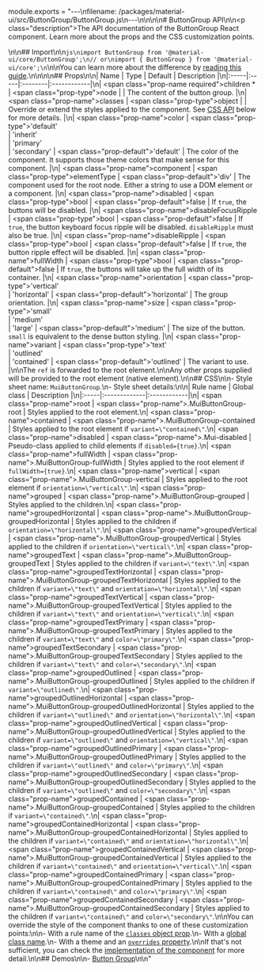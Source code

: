 module.exports = "---\nfilename: /packages/material-ui/src/ButtonGroup/ButtonGroup.js\n---\n\n<!--- This documentation is automatically generated, do not try to edit it. -->\n\n# ButtonGroup API\n\n<p class=\"description\">The API documentation of the ButtonGroup React component. Learn more about the props and the CSS customization points.</p>\n\n## Import\n\n```js\nimport ButtonGroup from '@material-ui/core/ButtonGroup';\n// or\nimport { ButtonGroup } from '@material-ui/core';\n```\n\nYou can learn more about the difference by [reading this guide](/guides/minimizing-bundle-size/).\n\n\n\n## Props\n\n| Name | Type | Default | Description |\n|:-----|:-----|:--------|:------------|\n| <span class=\"prop-name required\">children&nbsp;*</span> | <span class=\"prop-type\">node</span> |  | The content of the button group. |\n| <span class=\"prop-name\">classes</span> | <span class=\"prop-type\">object</span> |  | Override or extend the styles applied to the component. See [CSS API](#css) below for more details. |\n| <span class=\"prop-name\">color</span> | <span class=\"prop-type\">'default'<br>&#124;&nbsp;'inherit'<br>&#124;&nbsp;'primary'<br>&#124;&nbsp;'secondary'</span> | <span class=\"prop-default\">'default'</span> | The color of the component. It supports those theme colors that make sense for this component. |\n| <span class=\"prop-name\">component</span> | <span class=\"prop-type\">elementType</span> | <span class=\"prop-default\">'div'</span> | The component used for the root node. Either a string to use a DOM element or a component. |\n| <span class=\"prop-name\">disabled</span> | <span class=\"prop-type\">bool</span> | <span class=\"prop-default\">false</span> | If `true`, the buttons will be disabled. |\n| <span class=\"prop-name\">disableFocusRipple</span> | <span class=\"prop-type\">bool</span> | <span class=\"prop-default\">false</span> | If `true`, the button keyboard focus ripple will be disabled. `disableRipple` must also be true. |\n| <span class=\"prop-name\">disableRipple</span> | <span class=\"prop-type\">bool</span> | <span class=\"prop-default\">false</span> | If `true`, the button ripple effect will be disabled. |\n| <span class=\"prop-name\">fullWidth</span> | <span class=\"prop-type\">bool</span> | <span class=\"prop-default\">false</span> | If `true`, the buttons will take up the full width of its container. |\n| <span class=\"prop-name\">orientation</span> | <span class=\"prop-type\">'vertical'<br>&#124;&nbsp;'horizontal'</span> | <span class=\"prop-default\">'horizontal'</span> | The group orientation. |\n| <span class=\"prop-name\">size</span> | <span class=\"prop-type\">'small'<br>&#124;&nbsp;'medium'<br>&#124;&nbsp;'large'</span> | <span class=\"prop-default\">'medium'</span> | The size of the button. `small` is equivalent to the dense button styling. |\n| <span class=\"prop-name\">variant</span> | <span class=\"prop-type\">'text'<br>&#124;&nbsp;'outlined'<br>&#124;&nbsp;'contained'</span> | <span class=\"prop-default\">'outlined'</span> | The variant to use. |\n\nThe `ref` is forwarded to the root element.\n\nAny other props supplied will be provided to the root element (native element).\n\n## CSS\n\n- Style sheet name: `MuiButtonGroup`.\n- Style sheet details:\n\n| Rule name | Global class | Description |\n|:-----|:-------------|:------------|\n| <span class=\"prop-name\">root</span> | <span class=\"prop-name\">.MuiButtonGroup-root</span> | Styles applied to the root element.\n| <span class=\"prop-name\">contained</span> | <span class=\"prop-name\">.MuiButtonGroup-contained</span> | Styles applied to the root element if `variant=\"contained\"`.\n| <span class=\"prop-name\">disabled</span> | <span class=\"prop-name\">.Mui-disabled</span> | Pseudo-class applied to child elements if `disabled={true}`.\n| <span class=\"prop-name\">fullWidth</span> | <span class=\"prop-name\">.MuiButtonGroup-fullWidth</span> | Styles applied to the root element if `fullWidth={true}`.\n| <span class=\"prop-name\">vertical</span> | <span class=\"prop-name\">.MuiButtonGroup-vertical</span> | Styles applied to the root element if `orientation=\"vertical\"`.\n| <span class=\"prop-name\">grouped</span> | <span class=\"prop-name\">.MuiButtonGroup-grouped</span> | Styles applied to the children.\n| <span class=\"prop-name\">groupedHorizontal</span> | <span class=\"prop-name\">.MuiButtonGroup-groupedHorizontal</span> | Styles applied to the children if `orientation=\"horizontal\"`.\n| <span class=\"prop-name\">groupedVertical</span> | <span class=\"prop-name\">.MuiButtonGroup-groupedVertical</span> | Styles applied to the children if `orientation=\"vertical\"`.\n| <span class=\"prop-name\">groupedText</span> | <span class=\"prop-name\">.MuiButtonGroup-groupedText</span> | Styles applied to the children if `variant=\"text\"`.\n| <span class=\"prop-name\">groupedTextHorizontal</span> | <span class=\"prop-name\">.MuiButtonGroup-groupedTextHorizontal</span> | Styles applied to the children if `variant=\"text\"` and `orientation=\"horizontal\"`.\n| <span class=\"prop-name\">groupedTextVertical</span> | <span class=\"prop-name\">.MuiButtonGroup-groupedTextVertical</span> | Styles applied to the children if `variant=\"text\"` and `orientation=\"vertical\"`.\n| <span class=\"prop-name\">groupedTextPrimary</span> | <span class=\"prop-name\">.MuiButtonGroup-groupedTextPrimary</span> | Styles applied to the children if `variant=\"text\"` and `color=\"primary\"`.\n| <span class=\"prop-name\">groupedTextSecondary</span> | <span class=\"prop-name\">.MuiButtonGroup-groupedTextSecondary</span> | Styles applied to the children if `variant=\"text\"` and `color=\"secondary\"`.\n| <span class=\"prop-name\">groupedOutlined</span> | <span class=\"prop-name\">.MuiButtonGroup-groupedOutlined</span> | Styles applied to the children if `variant=\"outlined\"`.\n| <span class=\"prop-name\">groupedOutlinedHorizontal</span> | <span class=\"prop-name\">.MuiButtonGroup-groupedOutlinedHorizontal</span> | Styles applied to the children if `variant=\"outlined\"` and `orientation=\"horizontal\"`.\n| <span class=\"prop-name\">groupedOutlinedVertical</span> | <span class=\"prop-name\">.MuiButtonGroup-groupedOutlinedVertical</span> | Styles applied to the children if `variant=\"outlined\"` and `orientation=\"vertical\"`.\n| <span class=\"prop-name\">groupedOutlinedPrimary</span> | <span class=\"prop-name\">.MuiButtonGroup-groupedOutlinedPrimary</span> | Styles applied to the children if `variant=\"outlined\"` and `color=\"primary\"`.\n| <span class=\"prop-name\">groupedOutlinedSecondary</span> | <span class=\"prop-name\">.MuiButtonGroup-groupedOutlinedSecondary</span> | Styles applied to the children if `variant=\"outlined\"` and `color=\"secondary\"`.\n| <span class=\"prop-name\">groupedContained</span> | <span class=\"prop-name\">.MuiButtonGroup-groupedContained</span> | Styles applied to the children if `variant=\"contained\"`.\n| <span class=\"prop-name\">groupedContainedHorizontal</span> | <span class=\"prop-name\">.MuiButtonGroup-groupedContainedHorizontal</span> | Styles applied to the children if `variant=\"contained\"` and `orientation=\"horizontal\"`.\n| <span class=\"prop-name\">groupedContainedVertical</span> | <span class=\"prop-name\">.MuiButtonGroup-groupedContainedVertical</span> | Styles applied to the children if `variant=\"contained\"` and `orientation=\"vertical\"`.\n| <span class=\"prop-name\">groupedContainedPrimary</span> | <span class=\"prop-name\">.MuiButtonGroup-groupedContainedPrimary</span> | Styles applied to the children if `variant=\"contained\"` and `color=\"primary\"`.\n| <span class=\"prop-name\">groupedContainedSecondary</span> | <span class=\"prop-name\">.MuiButtonGroup-groupedContainedSecondary</span> | Styles applied to the children if `variant=\"contained\"` and `color=\"secondary\"`.\n\nYou can override the style of the component thanks to one of these customization points:\n\n- With a rule name of the [`classes` object prop](/customization/components/#overriding-styles-with-classes).\n- With a [global class name](/customization/components/#overriding-styles-with-global-class-names).\n- With a theme and an [`overrides` property](/customization/globals/#css).\n\nIf that's not sufficient, you can check the [implementation of the component](https://github.com/Foso/material-ui/blob/master/packages/material-ui/src/ButtonGroup/ButtonGroup.js) for more detail.\n\n## Demos\n\n- [Button Group](/components/button-group/)\n\n"